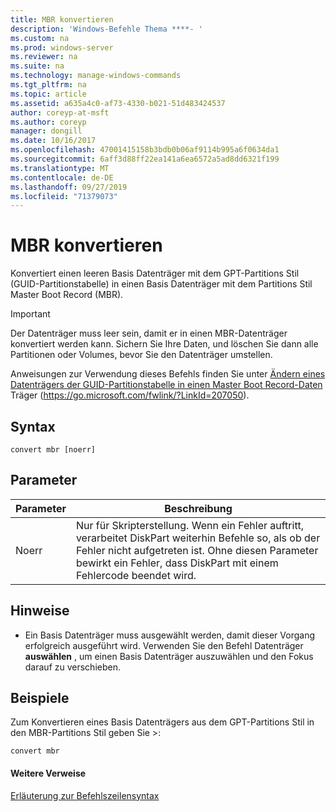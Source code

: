 ```yaml
---
title: MBR konvertieren
description: 'Windows-Befehle Thema ****- '
ms.custom: na
ms.prod: windows-server
ms.reviewer: na
ms.suite: na
ms.technology: manage-windows-commands
ms.tgt_pltfrm: na
ms.topic: article
ms.assetid: a635a4c0-af73-4330-b021-51d483424537
author: coreyp-at-msft
ms.author: coreyp
manager: dongill
ms.date: 10/16/2017
ms.openlocfilehash: 47001415158b3bdb0b06af9114b995a6f0634da1
ms.sourcegitcommit: 6aff3d88ff22ea141a6ea6572a5ad8dd6321f199
ms.translationtype: MT
ms.contentlocale: de-DE
ms.lasthandoff: 09/27/2019
ms.locfileid: "71379073"
---
```

# <a name="convert-mbr"></a>MBR konvertieren



Konvertiert einen leeren Basis Datenträger mit dem GPT-Partitions Stil (GUID-Partitionstabelle) in einen Basis Datenträger mit dem Partitions Stil Master Boot Record (MBR).

> [!IMPORTANT]
> Der Datenträger muss leer sein, damit er in einen MBR-Datenträger konvertiert werden kann. Sichern Sie Ihre Daten, und löschen Sie dann alle Partitionen oder Volumes, bevor Sie den Datenträger umstellen.

Anweisungen zur Verwendung dieses Befehls finden Sie unter [Ändern eines Datenträgers der GUID-Partitionstabelle in einen Master Boot Record-Daten](https://go.microsoft.com/fwlink/?LinkId=207050) Träger (https://go.microsoft.com/fwlink/?LinkId=207050).

## <a name="syntax"></a>Syntax

```
convert mbr [noerr]
```

## <a name="parameters"></a>Parameter

|Parameter|Beschreibung|
|---------|-----------|
|Noerr|Nur für Skripterstellung. Wenn ein Fehler auftritt, verarbeitet DiskPart weiterhin Befehle so, als ob der Fehler nicht aufgetreten ist. Ohne diesen Parameter bewirkt ein Fehler, dass DiskPart mit einem Fehlercode beendet wird.|

## <a name="remarks"></a>Hinweise

-   Ein Basis Datenträger muss ausgewählt werden, damit dieser Vorgang erfolgreich ausgeführt wird. Verwenden Sie den Befehl Datenträger **auswählen** , um einen Basis Datenträger auszuwählen und den Fokus darauf zu verschieben.

## <a name="BKMK_examples"></a>Beispiele

Zum Konvertieren eines Basis Datenträgers aus dem GPT-Partitions Stil in den MBR-Partitions Stil geben Sie >:
```
convert mbr
```

#### <a name="additional-references"></a>Weitere Verweise

[Erläuterung zur Befehlszeilensyntax](command-line-syntax-key.md)

